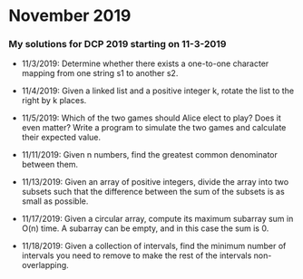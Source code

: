 # November 2019
### My solutions for DCP 2019 starting on 11-3-2019

- 11/3/2019: Determine whether there exists a one-to-one character mapping
from one string s1 to another s2.

- 11/4/2019: Given a linked list and a positive integer k,
rotate the list to the right by k places.

- 11/5/2019: Which of the two games should Alice elect to play? Does it even matter?
Write a program to simulate the two games and calculate their expected value.

- 11/11/2019: Given n numbers, find the greatest common denominator between them.

- 11/13/2019: Given an array of positive integers, divide the array into
two subsets such that the difference between the sum of the subsets
is as small as possible.

- 11/17/2019: Given a circular array, compute its maximum subarray sum in O(n) time.
A subarray can be empty, and in this case the sum is 0.

- 11/18/2019: Given a collection of intervals, find the minimum number of intervals
you need to remove to make the rest of the intervals non-overlapping.
